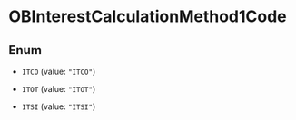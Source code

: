 

# OBInterestCalculationMethod1Code

## Enum


* `ITCO` (value: `"ITCO"`)

* `ITOT` (value: `"ITOT"`)

* `ITSI` (value: `"ITSI"`)



